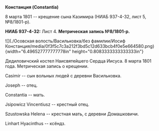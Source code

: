 **Констанция (Constantia)**

8 марта 1801 -- крещение сына Казимира (НИАБ 937-4-32, лист 5,
№8/1801-р).

**НИАБ 937-4-32:** Лист 4. **Метрическая запись №8/1801-р.**

![](./Осовская волость/Васильковка/без фамилии/Иосиф Констанция/media/0f3f5c7c3a212f3bd5c12d633bcb4f0e5e664580.png){width="6.496527777777778in"
height="0.8083333333333333in"}

Дедиловичский костел Наисвятейшего Сердца Иисуса. 8 марта 1801 года.
Метрическая запись о крещении.

Casimir -- сын вольных людей с деревни Васильковка.

Joseph -- отец.

Constantia -- мать.

Jsipowicz Vincentiusz -- крестный отец.

Szustowska Helena -- крестная мать, с деревни Домашковичи.

Linhart Hyacinthus -- ксёндз.

